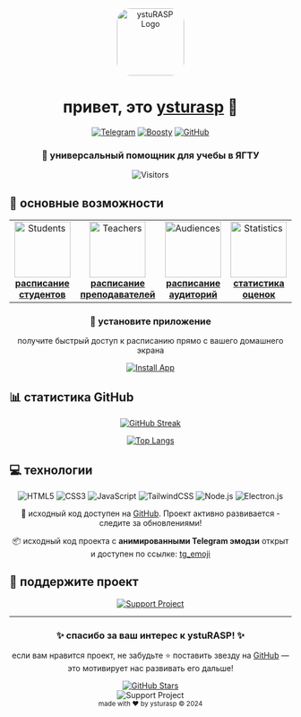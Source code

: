 <div align="center">
  <img src="https://ysturasp.netlify.app/images/cat.png" alt="ystuRASP Logo" width="120" height="120" style="border-radius: 20%">
  
  # привет, это [ysturasp](https://ysturasp.netlify.app) 👋
  
  [![Telegram](https://img.shields.io/badge/Telegram-2CA5E0?style=for-the-badge&logo=telegram&logoColor=white)](https://t.me/ysturasp)
  [![Boosty](https://img.shields.io/badge/Boosty-F15B2A?style=for-the-badge&logo=boosty&logoColor=white)](https://boosty.to/ysturasp.me)
  [![GitHub](https://img.shields.io/badge/GitHub-100000?style=for-the-badge&logo=github&logoColor=white)](https://github.com/ysturasp)
</div>

<div align="center">
  <h3>🚀 универсальный помощник для учебы в ЯГТУ</h3>
  
  ![Visitors](https://api.visitorbadge.io/api/visitors?path=https%3A%2F%2Fgithub.com%2Fysturasp&label=Просмотров&labelColor=%23697689&countColor=%232ccce4)
</div>

## 🎯 основные возможности

<div align="center">
  <table>
    <tr>
      <td align="center">
        <a href="https://ysturasp.netlify.app/rasp">
          <img src="https://ysturasp.github.io/tg_emoji/People/Man%20Technologist.webp" width="100" alt="Students"><br>
          <b>расписание студентов</b>
        </a>
      </td>
      <td align="center">
        <a href="https://ysturasp.netlify.app/raspprep">
          <img src="https://ysturasp.github.io/tg_emoji/People/Man%20Teacher.webp" width="100" alt="Teachers"><br>
          <b>расписание преподавателей</b>
        </a>
      </td>
      <td align="center">
        <a href="https://ysturasp.netlify.app/raspaudience">
          <img src="https://ysturasp.github.io/tg_emoji/Travel%20and%20Places/Classical%20Building.webp" width="100" alt="Audiences"><br>
          <b>расписание аудиторий</b>
        </a>
      </td>
      <td align="center">
        <a href="https://ysturasp.netlify.app/stat">
          <img src="https://ysturasp.github.io/tg_emoji/Objects/Bar%20Chart.webp" width="100" alt="Statistics"><br>
          <b>статистика оценок</b>
        </a>
      </td>
    </tr>
  </table>
</div>

<div align="center">
  
  ### 📱 установите приложение
  получите быстрый доступ к расписанию прямо с вашего домашнего экрана
  
  [![Install App](https://img.shields.io/badge/Установить_приложение-4285F4?style=for-the-badge&logo=google-chrome&logoColor=white)](https://ysturasp.netlify.app/installapp)
</div>

## 📊 статистика GitHub

<div align="center">
  
  [![GitHub Streak](https://github-readme-streak-stats.herokuapp.com?user=ysturasp&theme=tokyonight&hide_border=true&locale=ru&date_format=j%20M%5B%20Y%5D)](https://git.io/streak-stats)
  
  [![Top Langs](https://github-readme-stats.vercel.app/api/top-langs/?username=ysturasp&layout=compact&theme=tokyonight&hide_border=true)](https://github.com/anuraghazra/github-readme-stats)
</div>

## 💻 технологии

<div align="center">
  
  ![HTML5](https://img.shields.io/badge/HTML5-E34F26?style=for-the-badge&logo=html5&logoColor=white)
  ![CSS3](https://img.shields.io/badge/CSS3-1572B6?style=for-the-badge&logo=css3&logoColor=white)
  ![JavaScript](https://img.shields.io/badge/JavaScript-F7DF1E?style=for-the-badge&logo=javascript&logoColor=black)
  ![TailwindCSS](https://img.shields.io/badge/Tailwind_CSS-38B2AC?style=for-the-badge&logo=tailwind-css&logoColor=white)
  ![Node.js](https://img.shields.io/badge/Node.js-43853D?style=for-the-badge&logo=node.js&logoColor=white)
  ![Electron.js](https://img.shields.io/badge/Electron-47848F?style=for-the-badge&logo=Electron&logoColor=white)
  
  <p>📂 исходный код доступен на <a href="https://github.com/ysturasp/ysturaspp" target="_blank">GitHub</a>. Проект активно развивается - следите за обновлениями!</p>
  <p>📦 исходный код проекта с <b>анимированными Telegram эмодзи</b> открыт и доступен по ссылке: <a href="https://github.com/ysturasp/tg_emoji">tg_emoji</a></p>
</div>

## 🌟 поддержите проект

<div align="center">
  <a href="https://boosty.to/ysturasp.me/donate">
    <img src="https://img.shields.io/badge/Поддержать_проект-F15B2A?style=for-the-badge&logo=boosty&logoColor=white" alt="Support Project">
  </a>
</div>

---

<div align="center">
  <h3>✨ спасибо за ваш интерес к ystuRASP! ✨</h3>
</div>

<div align="center">
  <p>если вам нравится проект, не забудьте ⭐ поставить звезду на <a href="https://github.com/ysturasp/ysturaspp" target="_blank">GitHub</a> — это мотивирует нас развивать его дальше!</p>
  
  <a href="https://github.com/ysturasp/ysturasp-svelte">
    <img src="https://img.shields.io/github/stars/ysturasp/ysturasp-svelte?style=social" alt="GitHub Stars">
  </a>
  <br>
  
  <img src="https://api.star-history.com/svg?repos=ysturasp/ysturasp-svelte&type=Date" alt="Support Project">
  
  <br>
</div>

<div align="center">
  <sub>made with ❤️ by ysturasp © 2024</sub>
</div>
